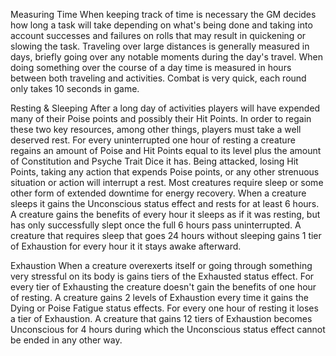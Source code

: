 Measuring Time
	When keeping track of time is necessary the GM decides how long a task will take depending on what's being done and taking into account successes and failures on rolls that may result in quickening or slowing the task. Traveling over large distances is generally measured in days, briefly going over any notable moments during the day's travel. When doing something over the course of a day time is measured in hours between both traveling and activities. Combat is very quick, each round only takes 10 seconds in game.

Resting & Sleeping
	After a long day of activities players will have expended many of their Poise points and possibly their Hit Points. In order to regain these two key resources, among other things, players must take a well deserved rest. For every uninterrupted one hour of resting a creature regains an amount of Poise and Hit Points equal to its level plus the amount of Constitution and Psyche Trait Dice it has. Being attacked, losing Hit Points, taking any action that expends Poise points,  or any other strenuous situation or action will interrupt a rest.
	Most creatures require sleep or some other form of extended downtime for energy recovery. When a creature sleeps it gains the Unconscious status effect and rests for at least 6 hours. A creature gains the benefits of every hour it sleeps as if it was resting, but has only successfully slept once the full 6 hours pass uninterrupted. A creature that requires sleep that goes 24 hours without sleeping gains 1 tier of Exhaustion for every hour it it stays awake afterward.

Exhaustion
	When a creature overexerts itself or going through something very stressful on its body is gains tiers of the Exhausted status effect. For every tier of Exhausting the creature doesn't gain the benefits of one hour of resting. A creature gains 2 levels of Exhaustion every time it gains the Dying or Poise Fatigue status effects. For every one hour of resting it loses a tier of Exhaustion. A creature that gains 12 tiers of Exhaustion becomes Unconscious for 4 hours during which the Unconscious status effect cannot be ended in any other way.




